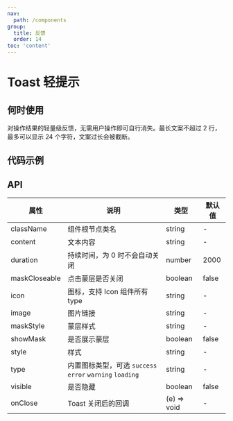 ```yaml
---
nav:
  path: /components
group:
  title: 反馈
  order: 14
toc: 'content'
---
```


# Toast 轻提示

<code src="../../docs/components/compatibility.tsx" inline="true"></code>

## 何时使用
对操作结果的轻量级反馈，无需用户操作即可自行消失。最长文案不超过 2 行，最多可以显示 24 个字符，文案过长会被截断。

## 代码示例
<code src='pages/Toast/index'></code>

## API
| 属性   | 说明                   | 类型    | 默认值 |
| ------ | ---------------------- | ------- | ------ |
| className | 组件根节点类名             | string  | -      |
| content   | 文本内容                 | string  | -      |
| duration  | 持续时间，为 0 时不会自动关闭 | number  | 2000   |
| maskCloseable | 点击蒙层是否关闭        | boolean | false  |
| icon      | 图标，支持 Icon 组件所有 type | string  | -      |
| image     | 图片链接                 | string  | -      |
| maskStyle | 蒙层样式                 | string  | -      |
| showMask  | 是否展示蒙层             | boolean | false  |
| style     | 样式                    | string  | -      |
| type      | 内置图标类型，可选 `success` `error` `warning` `loading` | string  | -      |
| visible   | 是否隐藏                 | boolean | false  |
| onClose   | Toast 关闭后的回调        | (e) => void | -      |
